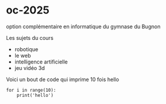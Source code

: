 # oc-2025
option complémentaire en informatique du gymnase du Bugnon

Les sujets du cours

- robotique
- le web
- intelligence artificielle
- jeu vidéo 3d

Voici un bout de code qui imprime 10 fois hello
```
for i in range(10):
    print('hello')
```



